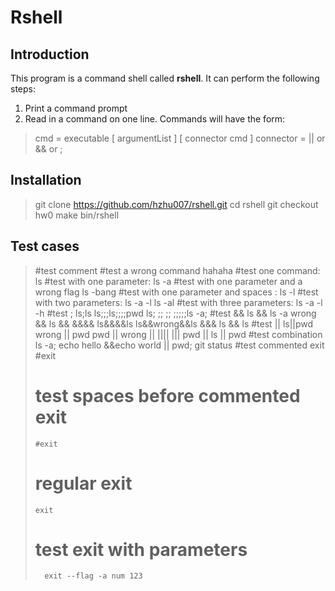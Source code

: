 # Rshell
## Introduction
This program is a command shell called **rshell**. It can perform the following steps:
1. Print a command prompt
2. Read in a command on one line. Commands will have the form:
> cmd         = executable [ argumentList ] [ connector cmd ]
> connector   = || or && or ;
## Installation
> git clone https://github.com/hzhu007/rshell.git
> cd rshell
> git checkout hw0
> make
> bin/rshell
## Test cases
> #test comment
> #test a wrong command
>     hahaha
> #test one command:
>     ls
> #test with one parameter:
>     ls -a
> #test with one parameter and a wrong flag
>     ls -bang
> #test with one parameter and spaces :
>     ls      -l
> #test with two parameters:
>     ls -a -l
>     ls -al
> #test with three parameters:
>     ls -a -l -h
> #test ;
>     ls;ls
>     ls;;;ls;;;;pwd
>     ls; ;; ;; ;;;;;ls -a;
> #test &&
>     ls && ls -a
>     wrong && ls
>     &&
>     &&&&
>     ls&&&&ls
>     ls&&wrong&&ls
>     &&&
>     ls   &&   ls
> #test ||
>     ls||pwd
>     wrong || pwd
>     pwd || wrong
>     ||
>     ||||
>     |||
>     pwd || ls    ||     pwd
> #test combination
>     ls -a; echo hello &&echo world || pwd; git status
> #test commented exit
>     #exit
> # test spaces before commented exit
>     #exit
> # regular exit
>     exit
> # test exit with parameters
>       exit --flag -a num 123
